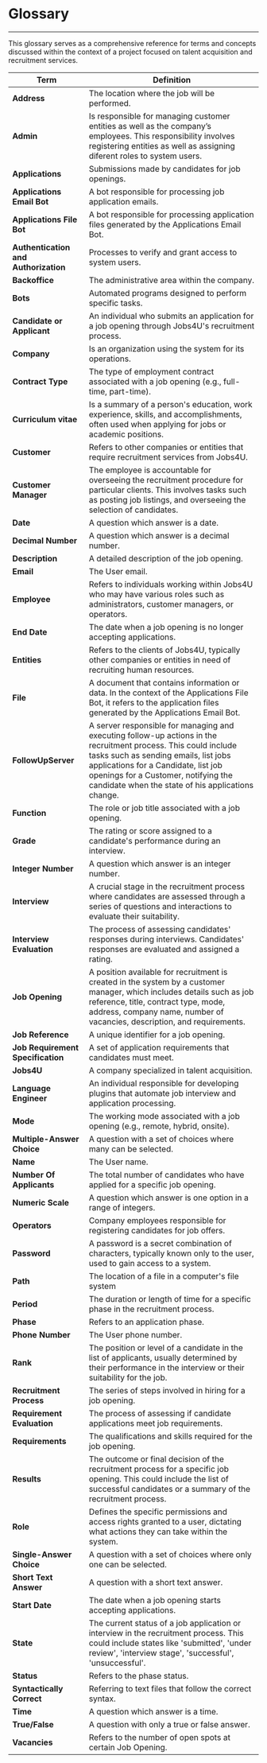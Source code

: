 # Glossary

---

This glossary serves as a comprehensive reference for terms and concepts discussed within the context of a project focused on talent acquisition and recruitment services.

| Term                                 | Definition                                                                                                                                                                                                                                                                                  |
|--------------------------------------|---------------------------------------------------------------------------------------------------------------------------------------------------------------------------------------------------------------------------------------------------------------------------------------------|
| **Address**                          | The location where the job will be performed.                                                                                                                                                                                                                                               |
| **Admin**                            | Is responsible for managing customer entities as well as the company’s employees. This responsibility involves registering entities as well as assigning diferent roles to system users.                                                                                                    |
| **Applications**                     | Submissions made by candidates for job openings.                                                                                                                                                                                                                                            |
| **Applications Email Bot**           | A bot responsible for processing job application emails.                                                                                                                                                                                                                                    |
| **Applications File Bot**            | A bot responsible for processing application files generated by the Applications Email Bot.                                                                                                                                                                                                 |
| **Authentication and Authorization** | Processes to verify and grant access to system users.                                                                                                                                                                                                                                       |
| **Backoffice**                       | The administrative area within the company.                                                                                                                                                                                                                                                 |
| **Bots**                             | Automated programs designed to perform specific tasks.                                                                                                                                                                                                                                      |
| **Candidate or Applicant**           | An individual who submits an application for a job opening through Jobs4U's recruitment process.                                                                                                                                                                                            |
| **Company**                          | Is an organization using the system for its operations.                                                                                                                                                                                                                                     |
| **Contract Type**                    | The type of employment contract associated with a job opening (e.g., full-time, part-time).                                                                                                                                                                                                 |
| **Curriculum vitae**                 | Is a summary of a person's education, work experience, skills, and accomplishments, often used when applying for jobs or academic positions.                                                                                                                                                |
| **Customer**                         | Refers to other companies or entities that require recruitment services from Jobs4U.                                                                                                                                                                                                        |
| **Customer Manager**                 | The employee is accountable for overseeing the recruitment procedure for particular clients. This involves tasks such as posting job listings, and overseeing the selection of candidates.                                                                                                  |
| **Date**                             | A question which answer is a date.                                                                                                                                                                                                                                                          |
| **Decimal Number**                   | A question which answer is a decimal number.                                                                                                                                                                                                                                                |
| **Description**                      | A detailed description of the job opening.                                                                                                                                                                                                                                                  |
| **Email**                            | The User email.                                                                                                                                                                                                                                                                             |
| **Employee**                         | Refers to individuals working within Jobs4U who may have various roles such as administrators, customer managers, or operators.                                                                                                                                                             |
| **End Date**                         | The date when a job opening is no longer accepting applications.                                                                                                                                                                                                                            |
| **Entities**                         | Refers to the clients of Jobs4U, typically other companies or entities in need of recruiting human resources.                                                                                                                                                                               |
| **File**                             | A document that contains information or data. In the context of the Applications File Bot, it refers to the application files generated by the Applications Email Bot.                                                                                                                      |
| **FollowUpServer**                   | A server responsible for managing and executing follow-up actions in the recruitment process. This could include tasks such as sending emails, list jobs applications for a Candidate, list job openings for a Customer, notifying the candidate when the state of his applications change. |
| **Function**                         | The role or job title associated with a job opening.                                                                                                                                                                                                                                        |
| **Grade**                            | The rating or score assigned to a candidate's performance during an interview.                                                                                                                                                                                                              |
| **Integer Number**                   | A question which answer is an integer number.                                                                                                                                                                                                                                               |
| **Interview**                        | A crucial stage in the recruitment process where candidates are assessed through a series of questions and interactions to evaluate their suitability.                                                                                                                                      |
| **Interview Evaluation**             | The process of assessing candidates' responses during interviews. Candidates' responses are evaluated and assigned a rating.                                                                                                                                                                |                                                                                                             
| **Job Opening**                      | A position available for recruitment is created in the system by a customer manager, which includes details such as job reference, title, contract type, mode, address, company name, number of vacancies, description, and requirements.                                                   |                                                                                                                                         
| **Job Reference**                    | A unique identifier for a job opening.                                                                                                                                                                                                                                                      |
| **Job Requirement Specification**    | A set of application requirements that candidates must meet.                                                                                                                                                                                                                                |
| **Jobs4U**                           | A company specialized in talent acquisition.                                                                                                                                                                                                                                                |
| **Language Engineer**                | An individual responsible for developing plugins that automate job interview and application processing.                                                                                                                                                                                    |
| **Mode**                             | The working mode associated with a job opening (e.g., remote, hybrid, onsite).                                                                                                                                                                                                              |
| **Multiple-Answer Choice**           | A question with a set of choices where many can be selected.                                                                                                                                                                                                                                |
| **Name**                             | The User name.                                                                                                                                                                                                                                                                              |
| **Number Of Applicants**             | The total number of candidates who have applied for a specific job opening.                                                                                                                                                                                                                 |
| **Numeric Scale**                    | A question which answer is one option in a range of integers.                                                                                                                                                                                                                               |
| **Operators**                        | Company employees responsible for registering candidates for job offers.                                                                                                                                                                                                                    |
| **Password**                         | A password is a secret combination of characters, typically known only to the user, used to gain access to a system.                                                                                                                                                                        |
| **Path**                             | The location of a file in a computer's file system                                                                                                                                                                                                                                          |
| **Period**                           | The duration or length of time for a specific phase in the recruitment process.                                                                                                                                                                                                             |
| **Phase**                            | Refers to an application phase.                                                                                                                                                                                                                                                             |
| **Phone Number**                     | The User phone number.                                                                                                                                                                                                                                                                      |                                                                                                                                                                            
| **Rank**                             | The position or level of a candidate in the list of applicants, usually determined by their performance in the interview or their suitability for the job.                                                                                                                                  |
| **Recruitment Process**              | The series of steps involved in hiring for a job opening.                                                                                                                                                                                                                                   |
| **Requirement Evaluation**           | The process of assessing if candidate applications meet job requirements.                                                                                                                                                                                                                   |
| **Requirements**                     | The qualifications and skills required for the job opening.                                                                                                                                                                                                                                 |
| **Results**                          | The outcome or final decision of the recruitment process for a specific job opening. This could include the list of successful candidates or a summary of the recruitment process.                                                                                                          |
| **Role**                             | Defines the specific permissions and access rights granted to a user, dictating what actions they can take within the system.                                                                                                                                                               |
| **Single-Answer Choice**             | A question with a set of choices where only one can be selected.                                                                                                                                                                                                                            |
| **Short Text Answer**                | A question with a short text answer.                                                                                                                                                                                                                                                        |
| **Start Date**                       | The date when a job opening starts accepting applications.                                                                                                                                                                                                                                  |
| **State**                            | The current status of a job application or interview in the recruitment process. This could include states like 'submitted', 'under review', 'interview stage', 'successful', 'unsuccessful'.                                                                                               |
| **Status**                           | Refers to the phase status.                                                                                                                                                                                                                                                                 |
| **Syntactically Correct**            | Referring to text files that follow the correct syntax.                                                                                                                                                                                                                                     |
| **Time**                             | A question which answer is a time.                                                                                                                                                                                                                                                          |
| **True/False**                       | A question with only a true or false answer.                                                                                                                                                                                                                                                |
| **Vacancies**                        | Refers to the number of open spots at certain Job Opening.                                                                                                                                                                                                                                  |                                
